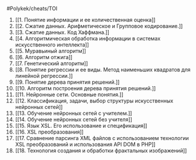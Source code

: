 #Polykek/cheats/TOI 

1. [[1. Понятие информации и ее количественная оценка]]
2. [[2. Сжатие данных. Арифметическое и Групповое кодирование.]]
3. [[3. Сжатие данных. Код Хаффмана.]]
4. [[4. Алгоритмическая обработка информации в системах искусственного интеллекта]]
5. [[5. Муравьиный алгоритм]]
6. [[6. Алгоритм отжига]]
7. [[7. Генетический алгоритм]]
8. [[8. Понятие регрессии и ее виды. Метод наименьших квадратов для линейной регрессии.]]
9. [[9. Понятие дерева принятия решений.]]
10. [[10. Алгоритм построения дерева принятия решений.]]
11. [[11. Нейронные сети. Основные понятия.]]
12. [[12. Классификация, задачи, выбор структуры искусственных нейронных сетей]]
13. [[13. Обучение нейронных сетей с учителем.]]
14. [[14. Обучение нейронных сетей без учителя]]
15. [[15. Язык XSL. Его использование и спецификация]]
16. [[16. XSL преобразования]]
17. [[17. Сравнение парсинга XML файлов с использованием технологии XSL преобразований и использования API DOM в PHP]]
18. [[18. Технология создания и обработки фрактальных изображений]]


